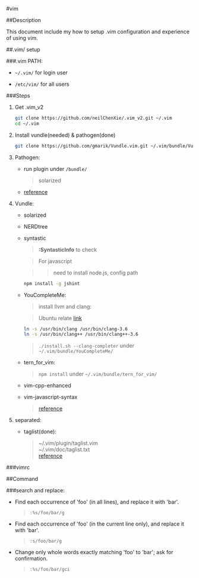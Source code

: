 
#vim

##Description

This document include my how to setup .vim configuration and experience of using vim.

##.vim/ setup

###.vim PATH:

* `~/.vim/` for login user

* `/etc/vim/` for all users

###Steps

1. Get .vim_v2

	```bash
	git clone https://github.com/neilChenXie/.vim_v2.git ~/.vim
	cd ~/.vim
	```

2. Install vundle(needed) & pathogen(done)

	```bash
	git clone https://github.com/gmarik/Vundle.vim.git ~/.vim/bundle/Vundle.vim
	```

3. Pathogen:

	* run plugin under `/bundle/`

		> solarized

	* [reference](https://github.com/tpope/vim-pathogen)

3. Vundle:

	* solarized

	* NERDtree

	* syntastic

		>**:SyntasticInfo** to check

		>For javascript

		>>need to install node.js, config path
		```bash
		npm install -g jshint
		```

	* YouCompleteMe:
		>install llvm and clang:

		>Ubuntu relate [link](http://llvm.org/apt/)
		```bash
		ln -s /usr/bin/clang /usr/bin/clang-3.6
		ln -s /usr/bin/clang++ /usr/bin/clang++-3.6
		```

		>`./install.sh --clang-completer` under `~/.vim/bundle/YouCompleteMe/`

	* tern_for_vim:

		>`npm install` under `~/.vim/bundle/tern_for_vim/`

	* vim-cpp-enhanced

	* vim-javascript-syntax

		> [reference](https://github.com/VundleVim/Vundle.vim)

4. separated:

	* taglist(done):

		> ~/.vim/plugin/taglist.vim<br>
		~/.vim/doc/taglist.txt<br>
		[reference](http://www.vim.org/scripts/script.php?script_id=273)

###vimrc

##Command

###search and replace:

* Find each occurrence of 'foo' (in all lines), and replace it with 'bar'.

    >`:%s/foo/bar/g`

* Find each occurrence of 'foo' (in the current line only), and replace it with 'bar'.

	>`:s/foo/bar/g`

* Change only whole words exactly matching 'foo' to 'bar'; ask for confirmation.

	>`:%s/foo/bar/gci`

